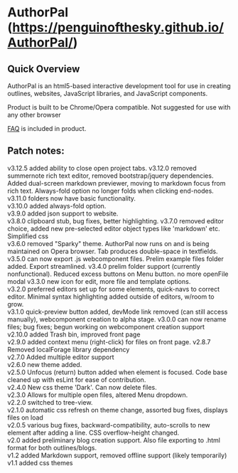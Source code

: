 # AuthorPal (https://penguinofthesky.github.io/AuthorPal/)
## Quick Overview
AuthorPal is an html5-based interactive development tool for use in creating outlines, websites, JavaScript libraries, and JavaScript components.

Product is built to be Chrome/Opera compatible. Not suggested for use with any other browser

[FAQ](help/FAQ.html) is included in product.

## Patch notes:
v3.12.5 added ability to close open project tabs.
v3.12.0 removed summernote rich text editor, removed bootstrap/jquery dependencies. Added dual-screen markdown previewer, moving to markdown focus from rich text. Always-fold option no longer folds when clicking end-nodes.  
v3.11.0 folders now have basic functionality.  
v3.10.0 added always-fold option.  
v3.9.0 added json support to website.  
v3.8.0 clipboard stub, bug fixes, better highlighting.
v3.7.0 removed editor choice, added new pre-selected editor object types like 'markdown' etc. Simplified css  
v3.6.0 removed "Sparky" theme.  AuthorPal now runs on and is being maintained on Opera browser.  Tab produces double-space in textfields. 
v3.5.0 can now export .js webcomponent files. Prelim example files folder added. Export streamlined.
v3.4.0 prelim folder support (currently nonfunctional). Reduced excess buttons on Menu button. no more openFile modal
v3.3.0 new icon for edit, more file and template options.  
v3.2.0 preferred editors set up for some elements, quick-navs to correct editor.  Minimal syntax highlighting added outside of editors, w/room to grow.  
v3.1.0 quick-preview button added, devMode link removed (can still access manually), webcomponent creation to alpha stage.
v3.0.0 can now rename files; bug fixes; begun working on webcomponent creation support  
v2.10.0 added Trash bin, improved front page  
v2.9.0 added context menu (right-click) for files on front page.
v2.8.7 Removed localForage library dependency  
v2.7.0 Added multiple editor support  
v2.6.0 new theme added.  
v2.5.0 Unfocus (return) button added when element is focused. Code base cleaned up with esLint for ease of contribution.  
v2.4.0 New css theme 'Dark'. Can now delete files.  
v2.3.0 Allows for multiple open files, altered Menu dropdown.  
v2.2.0 switched to tree-view.  
v2.1.0 automatic css refresh on theme change, assorted bug fixes, displays files on load  
v2.0.5 various bug fixes, backward-compatibility, auto-scrolls to new element after adding a line. CSS overflow-height changed.  
v2.0 added preliminary blog creation support. Also file exporting to .html format for both outlines/blogs.  
v1.2 added Markdown support, removed offline support (likely temporarily)  
v1.1 added css themes
